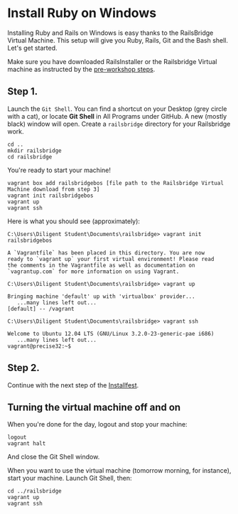 # Install Ruby on Windows

Installing Ruby and Rails on Windows is easy thanks to the RailsBridge Virtual Machine. 
This setup will give you Ruby, Rails, Git and the Bash shell. Let's get started.

Make sure you have downloaded RailsInstaller or the Railsbridge Virtual machine
as instructed by the [pre-workshop steps](/pre_workshop).

## Step 1.

Launch the `Git Shell`. You can find a shortcut on your Desktop (grey circle with a cat), 
or locate **Git Shell** in All Programs under GitHub. A new (mostly black) window will open. Create a `railsbridge` directory for your Railsbridge work.

```text
cd ..
mkdir railsbridge
cd railsbridge
```

You're ready to start your machine!

```text
vagrant box add railsbridgebos [file path to the Railsbridge Virtual Machine download from step 3]
vagrant init railsbridgebos
vagrant up
vagrant ssh
```

Here is what you should see (approximately):

```text
C:\Users\Diligent Student\Documents\railsbridge> vagrant init railsbridgebos

A `Vagrantfile` has been placed in this directory. You are now
ready to `vagrant up` your first virtual environment! Please read
the comments in the Vagrantfile as well as documentation on
`vagrantup.com` for more information on using Vagrant.
```

```text
C:\Users\Diligent Student\Documents\railsbridge> vagrant up

Bringing machine 'default' up with 'virtualbox' provider...
   ...many lines left out...
[default] -- /vagrant
```

```text
C:\Users\Diligent Student\Documents\railsbridge> vagrant ssh

Welcome to Ubuntu 12.04 LTS (GNU/Linux 3.2.0-23-generic-pae i686)
   ...many lines left out...
vagrant@precise32:~$ 
```

## Step 2.

Continue with the next step of the [Installfest](/installfest).

## Turning the virtual machine off and on

When you're done for the day, logout and stop your machine:

```text
logout
vagrant halt
```

And close the Git Shell window.

When you want to use the virtual machine (tomorrow morning, for instance),
start your machine. Launch Git Shell, then:

```text
cd ../railsbridge
vagrant up
vagrant ssh
```
